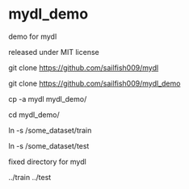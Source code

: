 # mydl_demo
demo for mydl

released under MIT license

git clone https://github.com/sailfish009/mydl

git clone https://github.com/sailfish009/mydl_demo

cp -a mydl mydl_demo/

cd mydl_demo/ 

ln -s /some_dataset/train

ln -s /some_dataset/test

fixed directory for mydl

../train
../test


